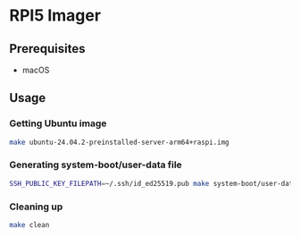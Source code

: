 # RPI5 Imager

## Prerequisites
- macOS


## Usage

### Getting Ubuntu image

```sh
make ubuntu-24.04.2-preinstalled-server-arm64+raspi.img
```

### Generating system-boot/user-data file

```sh
SSH_PUBLIC_KEY_FILEPATH=~/.ssh/id_ed25519.pub make system-boot/user-data
```

### Cleaning up

```sh
make clean
```
